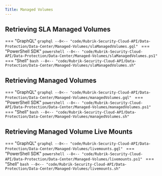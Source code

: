 ```yaml
---
Title: Managed Volumes
---
```


## Retrieving SLA Managed Volumes

=== "GraphQL"
    ```graphql
    --8<-- "code/Rubrik-Security-Cloud-API/Data-Protection/Data-Center/Managed-Volumes/slaManagedVolumes.gql"
    ```
=== "PowerShell SDK"
    ```powershell
    --8<-- "code/Rubrik-Security-Cloud-API/Data-Protection/Data-Center/Managed-Volumes/slaManagedVolumes.ps1"
    ```
=== "Shell"
    ```bash
    --8<-- "code/Rubrik-Security-Cloud-API/Data-Protection/Data-Center/Managed-Volumes/slaManagedVolumes.sh"
    ```

## Retrieving Managed Volumes

=== "GraphQL"
    ```graphql
    --8<-- "code/Rubrik-Security-Cloud-API/Data-Protection/Data-Center/Managed-Volumes/managedVolumes.gql"
    ```
=== "PowerShell SDK"
    ```powershell
    --8<-- "code/Rubrik-Security-Cloud-API/Data-Protection/Data-Center/Managed-Volumes/managedVolumes.ps1"
    ```
=== "Shell"
    ```bash
    --8<-- "code/Rubrik-Security-Cloud-API/Data-Protection/Data-Center/Managed-Volumes/managedVolumes.sh"
    ```

## Retrieving Managed Volume Live Mounts

=== "GraphQL"
    ```graphql
    --8<-- "code/Rubrik-Security-Cloud-API/Data-Protection/Data-Center/Managed-Volumes/livemounts.gql"
    ```
=== "PowerShell SDK"
    ```powershell
    --8<-- "code/Rubrik-Security-Cloud-API/Data-Protection/Data-Center/Managed-Volumes/livemounts.ps1"
    ```
=== "Shell"
    ```bash
    --8<-- "code/Rubrik-Security-Cloud-API/Data-Protection/Data-Center/Managed-Volumes/livemounts.sh"
    ```